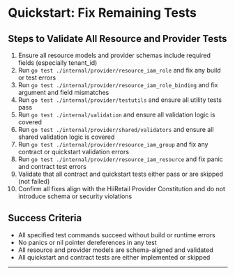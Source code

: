 # Quickstart: Fix Remaining Tests

## Steps to Validate All Resource and Provider Tests

1. Ensure all resource models and provider schemas include required fields (especially tenant_id)
2. Run `go test ./internal/provider/resource_iam_role` and fix any build or test errors
3. Run `go test ./internal/provider/resource_iam_role_binding` and fix argument and field mismatches
4. Run `go test ./internal/provider/testutils` and ensure all utility tests pass
5. Run `go test ./internal/validation` and ensure all validation logic is covered
6. Run `go test ./internal/provider/shared/validators` and ensure all shared validation logic is covered
7. Run `go test ./internal/provider/resource_iam_group` and fix any contract or quickstart validation errors
8. Run `go test ./internal/provider/resource_iam_resource` and fix panic and contract test errors
9. Validate that all contract and quickstart tests either pass or are skipped (not failed)
10. Confirm all fixes align with the HiiRetail Provider Constitution and do not introduce schema or security violations

## Success Criteria
- All specified test commands succeed without build or runtime errors
- No panics or nil pointer dereferences in any test
- All resource and provider models are schema-aligned and validated
- All quickstart and contract tests are either implemented or skipped

---

